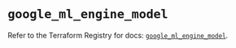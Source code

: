 # `google_ml_engine_model`

Refer to the Terraform Registry for docs: [`google_ml_engine_model`](https://registry.terraform.io/providers/hashicorp/google/6.36.0/docs/resources/ml_engine_model).

